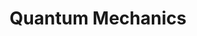 ---
layout: default
title: Quantum Mechanics
nav_order: 4
parent: Books
has_children: true
permalink: /docs/Books/QM

---